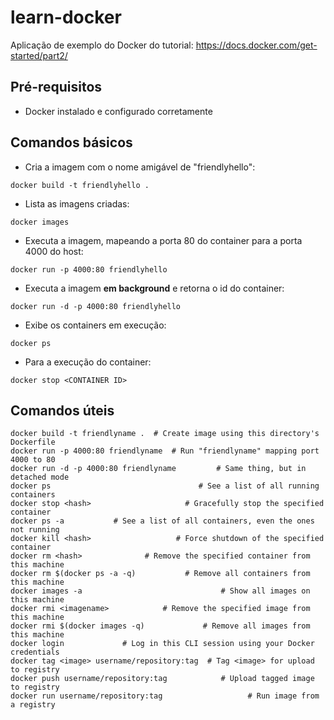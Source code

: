 # learn-docker
Aplicação de exemplo do Docker do tutorial: https://docs.docker.com/get-started/part2/

## Pré-requisitos
* Docker instalado e configurado corretamente

## Comandos básicos
* Cria a imagem com o nome amigável de "friendlyhello":

`docker build -t friendlyhello .`

* Lista as imagens criadas:

`docker images`

* Executa a imagem, mapeando a porta 80 do container para a porta 4000 do host:

`docker run -p 4000:80 friendlyhello`

* Executa a imagem **em background** e retorna o id do container:

`docker run -d -p 4000:80 friendlyhello`

* Exibe os containers em execução:

`docker ps`

* Para a execução do container:

`docker stop <CONTAINER ID>`

## Comandos úteis
```shell
docker build -t friendlyname .  # Create image using this directory's Dockerfile
docker run -p 4000:80 friendlyname  # Run "friendlyname" mapping port 4000 to 80
docker run -d -p 4000:80 friendlyname         # Same thing, but in detached mode
docker ps                                 # See a list of all running containers
docker stop <hash>                     # Gracefully stop the specified container
docker ps -a           # See a list of all containers, even the ones not running
docker kill <hash>                   # Force shutdown of the specified container
docker rm <hash>              # Remove the specified container from this machine
docker rm $(docker ps -a -q)           # Remove all containers from this machine
docker images -a                               # Show all images on this machine
docker rmi <imagename>            # Remove the specified image from this machine
docker rmi $(docker images -q)             # Remove all images from this machine
docker login             # Log in this CLI session using your Docker credentials
docker tag <image> username/repository:tag  # Tag <image> for upload to registry
docker push username/repository:tag            # Upload tagged image to registry
docker run username/repository:tag                   # Run image from a registry
```
